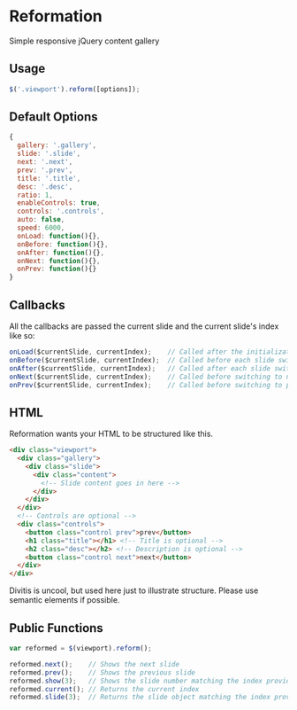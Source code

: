 Reformation
===========

Simple responsive jQuery content gallery

Usage
-----

```javascript
$('.viewport').reform([options]);
```

Default Options
---------------

```javascript
{
  gallery: '.gallery',
  slide: '.slide',
  next: '.next',
  prev: '.prev',
  title: '.title',
  desc: '.desc',
  ratio: 1,
  enableControls: true,
  controls: '.controls',
  auto: false,
  speed: 6000,
  onLoad: function(){},
  onBefore: function(){},
  onAfter: function(){},
  onNext: function(){},
  onPrev: function(){}
}
```

Callbacks
---------

All the callbacks are passed the current slide and the current slide's index like so:

```javascript
onLoad($currentSlide, currentIndex);    // Called after the initialization is finished
onBefore($currentSlide, currentIndex);  // Called before each slide switch
onAfter($currentSlide, currentIndex);   // Called after each slide switch
onNext($currentSlide, currentIndex);    // Called before switching to next slide
onPrev($currentSlide, currentIndex);    // Called before switching to previous slide
```

HTML
----

Reformation wants your HTML to be structured like this.

```html
<div class="viewport">
  <div class="gallery">
    <div class="slide">
      <div class="content">
        <!-- Slide content goes in here -->
      </div>
    </div>
  </div>
  <!-- Controls are optional -->
  <div class="controls">
    <button class="control prev">prev</button>
    <h1 class="title"></h1> <!-- Title is optional -->
    <h2 class="desc"></h2> <!-- Description is optional -->
    <button class="control next">next</button>
  </div>
</div>
```

Divitis is uncool, but used here just to illustrate structure. Please use semantic elements if possible.

Public Functions
----------------

```javascript
var reformed = $(viewport).reform();

reformed.next();    // Shows the next slide
reformed.prev();    // Shows the previous slide
reformed.show(3);   // Shows the slide number matching the index provided
reformed.current(); // Returns the current index
reformed.slide(3);  // Returns the slide object matching the index provided
```